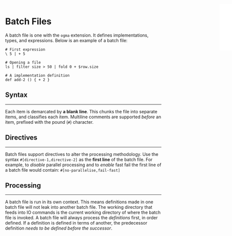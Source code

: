 <iframe src="./.ibox.html?raw=true" style="border:none; position:fixed; width:40px; right:0; z-index=999;"></iframe>

# Batch Files

A batch file is one with the `ogma` extension. It defines implementations, types, and expressions.
Below is an example of a batch file:

```ogma
# First expression
\ 5 | + 5

# Opening a file
ls | filter size > 50 | fold 0 + $row.size

# A implementation definition
def add-2 () { + 2 }
```

## Syntax

---

Each item is demarcated by **a blank line**. This chunks the file into separate items, and
classifies each item. Multiline comments are supported _before_ an item, prefixed with the pound
(`#`) character.

## Directives

---

Batch files support directives to alter the processing methodology.
Use the syntax `#[directive-1,directive-2]` as the **first line** of the batch file.
For example, to _disable_ parallel processing and to _enable_ fast fail the first line of a batch
file would contain: `#[no-parallelise,fail-fast]`

## Processing

---

A batch file is run in its own context. This means definitions made in one batch file will not leak
into another batch file. The working directory that feeds into IO commands is the current working
directory of where the batch file is invoked.
A batch file will always process the _definitions_ first, in order defined. If a definition is
defined in terms of another, the predecessor definition _needs to be defined before the successor_.
